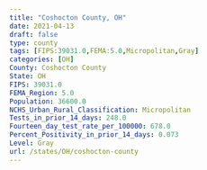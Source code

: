 ```yaml
---
title: "Coshocton County, OH"
date: 2021-04-13
draft: false
type: county
tags: [FIPS:39031.0,FEMA:5.0,Micropolitan,Gray]
categories: [OH]
County: Coshocton County
State: OH
FIPS: 39031.0
FEMA_Region: 5.0
Population: 36600.0
NCHS_Urban_Rural_Classification: Micropolitan
Tests_in_prior_14_days: 248.0
Fourteen_day_test_rate_per_100000: 678.0
Percent_Positivity_in_prior_14_days: 0.073
Level: Gray
url: /states/OH/coshocton-county
---
```



